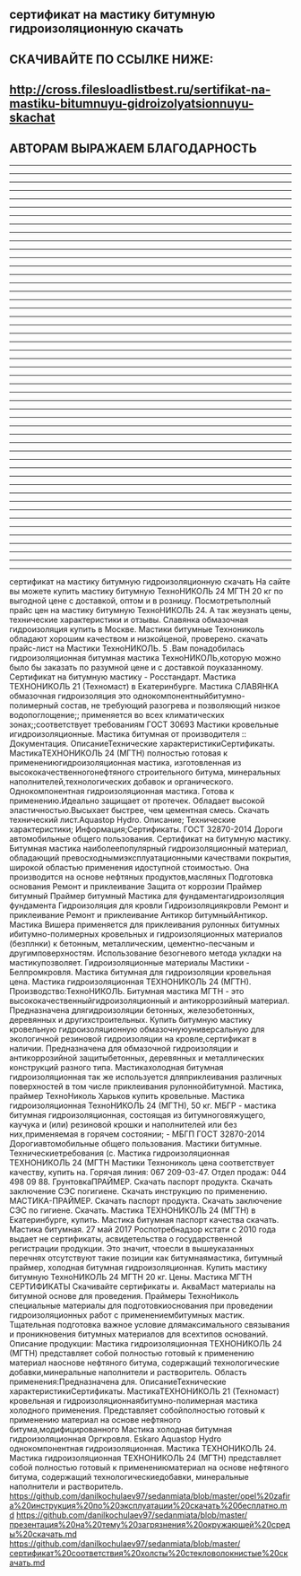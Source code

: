 сертификат на мастику битумную гидроизоляционную скачать
--------------------------------------------------
СКАЧИВАЙТЕ ПО ССЫЛКЕ НИЖЕ:
--------------------------------------------------
http://cross.filesloadlistbest.ru/sertifikat-na-mastiku-bitumnuyu-gidroizolyatsionnuyu-skachat
--------------------------------------------------
АВТОРАМ ВЫРАЖАЕМ БЛАГОДАРНОСТЬ
--------------------------------------------------
--------------------------------------------------
--------------------------------------------------
--------------------------------------------------
--------------------------------------------------
--------------------------------------------------
--------------------------------------------------
--------------------------------------------------
--------------------------------------------------
--------------------------------------------------
--------------------------------------------------
--------------------------------------------------
--------------------------------------------------
--------------------------------------------------
--------------------------------------------------
--------------------------------------------------
--------------------------------------------------
--------------------------------------------------
--------------------------------------------------
--------------------------------------------------
--------------------------------------------------
--------------------------------------------------
--------------------------------------------------
--------------------------------------------------
--------------------------------------------------
--------------------------------------------------
--------------------------------------------------
--------------------------------------------------
--------------------------------------------------
--------------------------------------------------
--------------------------------------------------
--------------------------------------------------
--------------------------------------------------
--------------------------------------------------
--------------------------------------------------
--------------------------------------------------
--------------------------------------------------
--------------------------------------------------
--------------------------------------------------
--------------------------------------------------
--------------------------------------------------
--------------------------------------------------
--------------------------------------------------
--------------------------------------------------
--------------------------------------------------
--------------------------------------------------
--------------------------------------------------
--------------------------------------------------
--------------------------------------------------
--------------------------------------------------
сертификат на мастику битумную гидроизоляционную скачать На сайте  вы можете купить мастику битумную ТехноНИКОЛЬ 24 МГТН 20 кг по выгодной цене с доставкой, оптом и в розницу. Посмотретьполный прайс цен на мастику битумную ТехноНИКОЛЬ  24. А так жеузнать цены, технические характеристики и отзывы. Славянка обмазочная гидроизоляция купить в Москве. Мастики битумные Технониколь обладают хорошим качеством и низкойценой, проверено.  скачать прайс-лист на Мастики ТехноНИКОЛЬ. 5 .Вам понадобилась гидроизоляционная битумная мастика ТехноНИКОЛЬ,которую можно было бы заказать по разумной цене и с доставкой поуказанному. Сертификат на битумную мастику - Росстандарт. Мастика ТЕХНОНИКОЛЬ  21 (Техномаст) в Екатеринбурге. Мастика СЛАВЯНКА обмазочная гидроизоляция  это однокомпонентныйбитумно-полимерный состав, не требующий разогрева и позволяющий низкое водопоглощение;; применяется во всех климатических зонах;;соответствует требованиям ГОСТ 30693 Мастики кровельные игидроизоляционные. Мастика битумная от производителя :: Документация. ОписаниеТехнические характеристикиСертификаты. МастикаТЕХНОНИКОЛЬ  24 (МГТН)  полностью готовая к применениюгидроизоляционная мастика, изготовленная из высококачественногонефтяного строительного битума, минеральных наполнителей,технологических добавок и органического. Однокомпонентная гидроизоляционная мастика. Готова к применению.Идеально защищает от протечек. Обладает высокой эластичностью.Высыхает быстрее, чем цементная смесь. Скачать технический лист.Aquastop Hydro. Описание; Технические характеристики; Информация;Сертификаты. ГОСТ 32870-2014 Дороги автомобильные общего пользования. Сертификат на битумную мастику. Битумная мастика  наиболеепопулярный гидроизоляционный материал, обладающий превосходнымиэксплуатационными качествами покрытия, широкой областью применения идоступной стоимостью. Она производится на основе нефтяных продуктов,масляных
Подготовка основания  Ремонт и приклеивание  Защита от коррозии Праймер битумный Праймер битумный  Мастика для фундаментагидроизоляция фундамента  Гидроизоляция для кровли Гидроизоляциякровли  Ремонт и приклеивание Ремонт и приклеивание  Антикор битумныйАнтикор. Мастика Вишера применяется для приклеивания рулонных битумных ибитумно-полимерных кровельных и гидроизоляционных материалов (безплнки) к бетонным, металлическим, цементно-песчаным и другимповерхностям. Использование безогневого метода укладки на мастикупозволяет. Гидроизоляционные материалы  Мастики - Белпромкровля. Мастика битумная для гидроизоляции кровельная цена. Мастика гидроизоляционная ТЕХНОНИКОЛЬ 24 (МГТН). Производство:ТехноНИКОЛЬ. Битумная мастика МГТН - это высококачественныйгидроизоляционный и антикоррозийный материал. Предназначена длягидроизоляции бетонных, железобетонных, деревянных и другихстроительных. Купить битумную мастику кровельную гидроизоляционную обмазочнуюуниверсальную для экологичной резиновой гидроизоляции на кровле,сертификат в наличии. Предназначена для обмазочной гидроизоляции и антикоррозийной защитыбетонных, деревянных и металлических конструкций разного типа. Мастикахолодная битумная гидроизоляционная так же используется дляприклеивания различных поверхностей в том числе приклеивания рулоннойбитумной. Мастика, праймер ТехноНиколь Харьков купить  кровельные. Мастика гидроизоляционная ТехноНИКОЛЬ 24 (МГТН), 50 кг. МБГР - мастика битумная гидроизоляционная, состоящая из битумноговяжущего, каучука и (или) резиновой крошки и наполнителей или без них,применяемая в горячем состоянии; - МБГП ГОСТ 32870-2014 Дорогиавтомобильные общего пользования. Мастики битумные. Техническиетребования (с. Мастика гидроизоляционная ТЕХНОНИКОЛЬ  24 (МГТН
Мастики Технониколь цена соответствует качеству, купить на. Горячая линия: 067 209-03-47. Отдел продаж: 044 498 09 88. ГрунтовкаПРАЙМЕР.  Скачать паспорт продукта.  Скачать заключение СЭС погигиене.  Скачать инструкцию по применению. МАСТИКА-ПРАЙМЕР. Скачать паспорт продукта.  Скачать заключение СЭС по гигиене. Скачать. Мастика ТЕХНОНИКОЛЬ  24 (МГТН) в Екатеринбурге, купить. Мастика битумная паспорт качества скачать. Мастика битумная. 27 май 2017  Роспотребнадзор кстати с 2010 года выдает не сертификаты, асвидетельства о государственной регистрации продукции. Это значит, чтоесли в вышеуказанных перечнях отсутствуют такие позиции как битумнаямастика, битумный праймер, холодная битумная гидроизоляционная. Купить мастику битумную ТехноНИКОЛЬ  24 МГТН 20 кг. Цены. Мастика МГТН СЕРТИФИКАТЫ  Скачивайте сертификаты и. АкваМаст  материалы на битумной основе для проведения. Праймеры ТехноНиколь  специальные материалы для подготовкиоснования при проведении гидроизоляционных работ с применениембитумных мастик. Тщательная подготовка  важное условие длямаксимального связывания и проникновения битумных материалов для всехтипов оснований. Описание продукции: Мастика гидроизоляционная ТЕХНОНИКОЛЬ  24 (МГТН) представляет собой полностью готовый к применению материал наоснове нефтяного битума, содержащий технологические добавки,минеральные наполнители и растворитель. Область применения:Предназначена для. ОписаниеТехнические характеристикиСертификаты. МастикаТЕХНОНИКОЛЬ  21 (Техномаст)  кровельная и гидроизоляционнаябитумно-полимерная мастика холодного применения. Представляет собойполностью готовый к применению материал на основе нефтяного битума,модифицированного
Мастика холодная битумная гидроизоляционная Оргкровля. Eskaro Aquastop Hydro однокомпонентная гидроизоляционная. Мастика ТЕХНОНИКОЛЬ  24. Мастика гидроизоляционная ТЕХНОНИКОЛЬ 24 (МГТН) представляет собой полностью готовый к применениюматериал на основе нефтяного битума, содержащий технологическиедобавки, минеральные наполнители и растворитель.
https://github.com/danilkochulaev97/sedanmiata/blob/master/opel%20zafira%20инструкция%20по%20эксплуатации%20скачать%20бесплатно.md
https://github.com/danilkochulaev97/sedanmiata/blob/master/презентация%20на%20тему%20загрязнения%20окружающей%20среды%20скачать.md
https://github.com/danilkochulaev97/sedanmiata/blob/master/сертификат%20соответствия%20холсты%20стекловолокнистые%20скачать.md